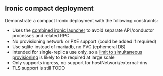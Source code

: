 ## Ironic compact deployment

Demonstrate a compact Ironic deployment with the following constraints:

- Uses the [combined ironic launcher](https://github.com/metal3-io/ironic-image/pull/330) to avoid separate API/conductor processes and related RPC
- No provisioning network or PXE support (could be added if required)
- Use sqlite instead of mariadb, no PVC (ephemeral DB)
- Intended for single-replica use only, so a [limit to simultaneous provisioning](https://github.com/metal3-io/baremetal-operator/pull/725) is likely to be required at large scale
- Only supports ingress, no support for hostNetwork/external-dns
- TLS support is still TODO

